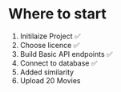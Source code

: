 # Where to start 

1. Initilaize Project ✅
2. Choose licence ✅
3. Build Basic API endpoints ✅
4. Connect to database ✅
5. Added similarity
5. Upload 20 Movies 